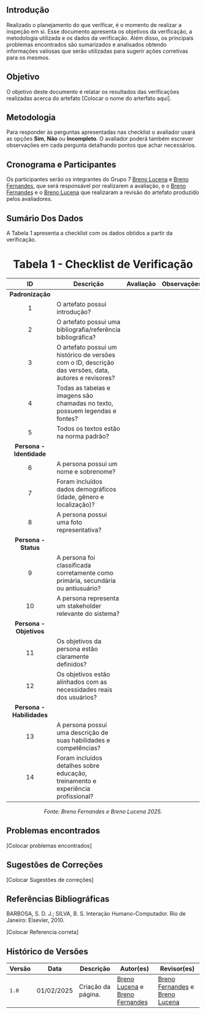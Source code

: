 ## Introdução

Realizado o planejamento do que verificar, é o momento de realizar a inspeção em si. Esse documento apresenta os objetivos da verificação, a metodologia utilizada e os dados da verificação. Além disso, os principais problemas encontrados são sumarizados e analisados obtendo informações valiosas que serão utilizadas para sugerir ações corretivas para os mesmos.

## Objetivo

O objetivo deste documento é relatar os resultados das verificações realizadas acerca do artefato [Colocar o nome do arterfato aqui].

## Metodologia

 Para responder às perguntas apresentadas nas checklist o avaliador usará as opções **Sim**, **Não** ou **Incompleto**. O avaliador poderá também escrever observações em cada pergunta detalhando pontos que achar necessários.

## Cronograma e Participantes

Os participantes serão os integrantes do Grupo 7 [Breno Lucena](https://github.com/BrenoLUCO) e [Breno Fernandes](https://github.com/Brenofrds), que será responsável por realizarem a avaliação, e o [Breno Fernandes](https://github.com/Brenofrds) e o [Breno Lucena](https://github.com/BrenoLUCO) que realizaram a revisão do artefato produzido pelos avaliadores.

## Sumário Dos Dados

A Tabela 1 apresenta a checklist com os dados obtidos a partir da verificação.

<center>

# Tabela 1 - Checklist de Verificação

|   ID   | Descrição                                                                                     | Avaliação  | Observações          |
|:------:|-----------------------------------------------------------------------------------------------|:----------:|-----------------------|
| **Padronização** |                                                                                     |            |                       |
|   1    | O artefato possui introdução?                                                                 |            |                       |
|   2    | O artefato possui uma bibliografia/referência bibliográfica?                                  |            |                       |
|   3    | O artefato possui um histórico de versões com o ID, descrição das versões, data, autores e revisores? |            |                       |
|   4    | Todas as tabelas e imagens são chamadas no texto, possuem legendas e fontes?                  |            |                       |
|   5    | Todos os textos estão na norma padrão?                                                        |            |                       |
| **Persona - Identidade** |                                                                 |            |                       |
|   6    | A persona possui um nome e sobrenome?                                                        |            |                       |
|   7    | Foram incluídos dados demográficos (idade, gênero e localização)?                            |            |                       |
|   8    | A persona possui uma foto representativa?                                                    |            |                       |
| **Persona - Status** |                                                                   |            |                       |
|   9    | A persona foi classificada corretamente como primária, secundária ou antiusuário?           |            |                       |
|   10   | A persona representa um stakeholder relevante do sistema?                                    |            |                       |
| **Persona - Objetivos** |                                                                |            |                       |
|   11   | Os objetivos da persona estão claramente definidos?                                          |            |                       |
|   12   | Os objetivos estão alinhados com as necessidades reais dos usuários?                        |            |                       |
| **Persona - Habilidades** |                                                               |            |                       |
|   13   | A persona possui uma descrição de suas habilidades e competências?                           |            |                       |
|   14   | Foram incluídos detalhes sobre educação, treinamento e experiência profissional?             |            |                       |

_Fonte: Breno Fernandes e Breno Lucena 2025._


</center>

## Problemas encontrados

[Colocar problemas encontrados]




## Sugestões de Correções

[Colocar Sugestões de correções]



## Referências Bibliográficas

BARBOSA, S. D. J.; SILVA, B. S. Interação Humano-Computador. Rio de Janeiro: Elsevier, 2010.

[Colocar Referencia correta]


## Histórico de Versões

| Versão | Data       | Descrição              | Autor(es)                                        | Revisor(es)                                    |
| ------ | ---------- | ---------------------- | ------------------------------------------------ | ---------------------------------------------- |
| `1.0`  | 01/02/2025 | Criação da página.     | [Breno Lucena](https://github.com/BrenoLUCO) e [Breno Fernandes](https://github.com/Brenofrds)     | [Breno Fernandes](https://github.com/Brenofrds) e [Breno Lucena](https://github.com/BrenoLUCO)|